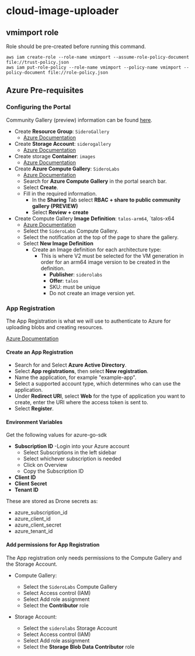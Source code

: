 # cloud-image-uploader

## vmimport role

Role should be pre-created before running this command.

    aws iam create-role --role-name vmimport --assume-role-policy-document file://trust-policy.json
    aws iam put-role-policy --role-name vmimport --policy-name vmimport --policy-document file://role-policy.json

## Azure Pre-requisites

### Configuring the Portal

Community Gallery (preview) information can be found [here](https://learn.microsoft.com/en-us/azure/virtual-machines/share-gallery-community?tabs=cli).

- Create **Resource Group**: `SideroGallery`
  - [Azure Documentation](https://learn.microsoft.com/en-us/azure/azure-resource-manager/management/manage-resource-groups-portal)
- Create **Storage Account**: `siderogallery`
  - [Azure Documentation](https://learn.microsoft.com/en-us/azure/storage/common/storage-account-create?tabs=azure-portal)
- Create storage **Container**: `images`
  - [Azure Documentation](https://learn.microsoft.com/en-us/azure/storage/blobs/storage-blobs-introduction)
- Create **Azure Compute Gallery**: `SideroLabs`
  - [Azure Documentation](https://learn.microsoft.com/en-us/azure/virtual-machines/azure-compute-gallery)
  - Search for **Azure Compute Gallery** in the portal search bar.
  - Select **Create**.
  - Fill in the required information.
    - In the **Sharing** Tab select **RBAC + share to public community gallery (PREVIEW)**
    - Select **Review + create**
- Create Compute Gallery **Image Definition**: `talos-arm64`, `talos-x64
  - [Azure Documentation](https://learn.microsoft.com/en-us/azure/virtual-machines/azure-compute-gallery)
  - Select the `SideroLabs` Compute Gallery.
  - Select the notification at the top of the page to share the gallery.
  - Select **New Image Definition**
    - Create an Image definition for each architecture type:
      - This is where V2 must be selected for the VM generation in order for an arm64 image version to be created in the definition.
        - **Publisher**: `siderolabs`
        - **Offer**: `talos`
        - SKU: must be unique
        - Do not create an image version yet.

### App Registration

The App Registration is what we will use to authenticate to Azure for uploading blobs and creating resources.

[Azure Documentation](https://learn.microsoft.com/en-us/azure/active-directory/develop/quickstart-register-app)

#### Create an App Registration

- Search for and Select **Azure Active Directory**.
- Select **App registrations**, then select **New registration**.
- Name the application, for example "example-app".
- Select a supported account type, which determines who can use the application.
- Under **Redirect URI**, select **Web** for the type of application you want to create, enter the URI where the access token is sent to.
- Select **Register**.

#### Environment Variables

Get the following values for azure-go-sdk

- **Subscription ID**
  -Login into your Azure account
  - Select Subscriptions in the left sidebar
  - Select whichever subscription is needed
  - Click on Overview
  - Copy the Subscription ID
- **Client ID**
- **Client Secret**
- **Tenant ID**

These are stored as Drone secrets as:

- azure_subscription_id
- azure_client_id
- azure_client_secret
- azure_tenant_id

#### Add permissions for App Registration

The App registration only needs permissions to the Compute Gallery and the Storage Account.

- Compute Gallery:

  - Select the `SideroLabs` Compute Gallery
  - Select Access control (IAM)
  - Select Add role assignment
  - Select the **Contributor** role
- Storage Account:
  - Select the `siderolabs` Storage Account
  - Select Access control (IAM)
  - Select Add role assignment
  - Select the **Storage Blob Data Contributor** role

